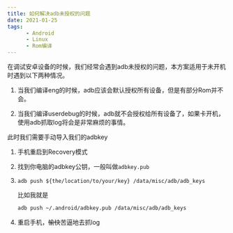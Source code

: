 ```yaml
---
title: 如何解决adb未授权的问题
date: 2021-01-25
tags: 
      - Android
      - Linux
      - Rom编译
---
```


在调试安卓设备的时候，我们经常会遇到adb未授权的问题，本方案适用于未开机时遇到以下两种情况。

1. 当我们编译eng的时候，adb应该会默认授权所有设备，但是有部分Rom并不会。

2. 当我们编译userdebug的时候，adb就不会授权给所有设备了，如果卡开机，使用adb抓取log将会是非常麻烦的事情。

此时我们需要手动导入我们的adbkey

1. 手机重启到Recovery模式

2. 找到你电脑的adbkey公钥，一般叫做```adbkey.pub```

3. ```
   adb push ${the/location/to/your/key} /data/misc/adb/adb_keys
   ```

   比如我就是

   ```bash
   adb push ~/.android/adbkey.pub /data/misc/adb/adb_keys
   ```

4. 重启手机，~~愉快~~苦逼地去抓log